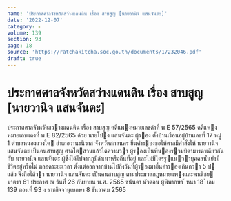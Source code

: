 ```yaml
---
name: 'ประกาศศาลจังหวัดสว่างแดนดิน เรื่อง สาบสูญ [นายวานิจ แสนจันตะ]'
date: '2022-12-07'
category: ง
volume: 139
section: 93
page: 18
source: 'https://ratchakitcha.soc.go.th/documents/17232046.pdf'
draft: true
---
```


# ประกาศศาลจังหวัดสว่างแดนดิน เรื่อง สาบสูญ [นายวานิจ แสนจันตะ]

ประกาศศาลจังหวัดสวางแดนดิน เรื่อง สาบสูญ คดีแพงหมายเลขดําที่ พ E 57/2565 คดีแพงหมายเลขแดงที่ พ E 82/2565 ด้วย นายโปง แสนจันตะ ผู้รอง ตั้งบ้านเรือนอยู่บ้านเลขที่ 17 หมู่ 1 ตําบลหนองแวงใต อําเภอวานรนิวาส จังหวัดสกลนคร ยื่นคํารองขอให้ศาลมีคําสั่งให้ นายวานิจ แสนจันตะ เป็นคนสาบสูญ ศาลไตสวนแล้วได้ความวา ผู้รองเป็นพี่นองรวมบิดามารดาเดียวกันกับ นายวานิจ แสนจันตะ ผู้ซึ่งได้ไปจากภูมิลําเนาหรือถิ่นที่อยู่ และไม่มีใครรูแนวาบุคคลนั้นยังมีชีวิตอยู่หรือไม่ ตลอดระยะเวลา ตั้งแต่ออกจากบ้านไปถึงวันที่ผู้รองมายื่นคํารองเกินกวา 5 ป แล้ว จึงถือได้วา นายวานิจ แสนจันตะ เป็นคนสาบสูญ ตามประมวลกฎหมายแพงและพาณิชย มาตรา 61 ประกาศ ณ วันที่ 26 กันยายน พ.ศ. 2565 ชนันดา หัวดอน ผู้พิพากษา ้ หนา 18 ่ เลม 139 ตอนที่ 93 ง ราชกิจจานุเบกษา 8 ธันวาคม 2565
